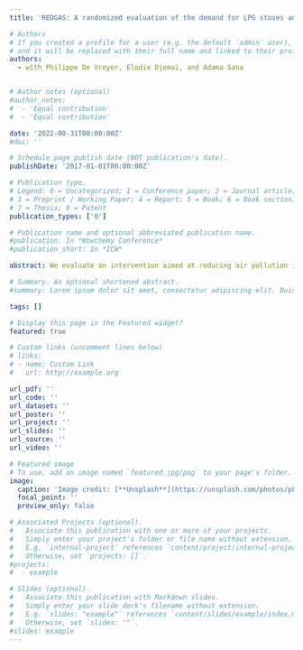 ```yaml
---
title: 'REDGAS: A randomized evaluation of the demand for LPG stoves and of the associated effects on household air pollution, greenhouse gas emissions and well-being in Burkina Faso '

# Authors
# If you created a profile for a user (e.g. the default `admin` user), write the username (folder name) here
# and it will be replaced with their full name and linked to their profile.
authors:
  - with Philippe De Vreyer, Elodie Djemaï, and Adama Sana


# Author notes (optional)
#author_notes:
#  - 'Equal contribution'
#  - 'Equal contribution'

date: '2022-08-31T00:00:00Z'
#doi: ''

# Schedule page publish date (NOT publication's date).
publishDate: '2017-01-01T00:00:00Z'

# Publication type.
# Legend: 0 = Uncategorized; 1 = Conference paper; 2 = Journal article;
# 3 = Preprint / Working Paper; 4 = Report; 5 = Book; 6 = Book section;
# 7 = Thesis; 8 = Patent
publication_types: ['0']

# Publication name and optional abbreviated publication name.
#publication: In *Wowchemy Conference*
#publication_short: In *ICW*

abstract: We evaluate an intervention aimed at reducing air pollution in Burkina Faso by encouraging households to switch from wood or charcoal to liquefied petroleum gas (LPG) as their main cooking fuel. We randomize 820 households to a subsidy treatment, a credit treatment and a control group. Treated households receive an offer to purchase a gas stove from a local retailer at a discounted price or at the market price with the option to pay in three installments. We estimate the effects of these capital costs subsidies and consumption loans on the adoption and intensity of use of LPG over a six-month period following treatment. We also generate estimates of the effects of the interventions on 24-hour individual exposure to fine particulate matters (PM$_2._5$).

# Summary. An optional shortened abstract.
#summary: Lorem ipsum dolor sit amet, consectetur adipiscing elit. Duis posuere tellus ac convallis placerat. Proin tincidunt magna sed ex sollicitudin condimentum.

tags: []

# Display this page in the Featured widget?
featured: true

# Custom links (uncomment lines below)
# links:
# - name: Custom Link
#   url: http://example.org

url_pdf: ''
url_code: ''
url_dataset: ''
url_poster: ''
url_project: ''
url_slides: ''
url_source: ''
url_video: ''

# Featured image
# To use, add an image named `featured.jpg/png` to your page's folder.
image:
  caption: 'Image credit: [**Unsplash**](https://unsplash.com/photos/pLCdAaMFLTE)'
  focal_point: ''
  preview_only: false

# Associated Projects (optional).
#   Associate this publication with one or more of your projects.
#   Simply enter your project's folder or file name without extension.
#   E.g. `internal-project` references `content/project/internal-project/index.md`.
#   Otherwise, set `projects: []`.
#projects:
#  - example

# Slides (optional).
#   Associate this publication with Markdown slides.
#   Simply enter your slide deck's filename without extension.
#   E.g. `slides: "example"` references `content/slides/example/index.md`.
#   Otherwise, set `slides: ""`.
#slides: example
---
```


